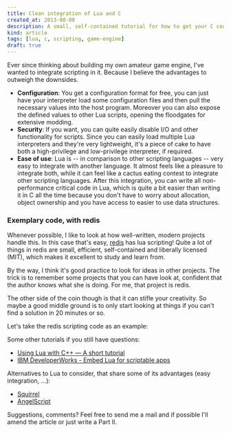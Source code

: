 ```yaml
---
title: Clean integration of Lua and C
created_at: 2013-08-08
description: A small, self-contained tutorial for how to get your C code to talk to Lua and vice versa
kind: article
tags: [lua, c, scripting, game-engine]
draft: true
---
```


Ever since thinking about building my own amateur game engine, I've wanted to integrate
scripting in it. Because I believe the advantages to outweigh the downsides.

<!-- more -->

- **Configuration**: You get a configuration format for free, you can just have your interpreter load some configuration files and then pull the necessary values
into the host program. Moreover you can also expose the defined values to other Lua scripts, opening the floodgates for extensive modding.
- **Security**: If you want, you can quite easily disable I/O and other functionality for scripts. Since you can easily load multiple Lua interpreters and they're very lightweight, it's a piece of cake to have both a high-privilege and low-privilege interpreter, if required.
- **Ease of use**: Lua is -- in comparison to other scripting languages -- very easy to integrate with another language. It almost feels like a pleasure to integrate both, while it can feel like a cactus eating contest to integrate other scripting languages. After this integration, you can write all non-performance critical code in Lua, which is quite a bit easier than writing it in C all the time because you don't have to worry about allocation, object ownership and you have access to easier to use data structures.

### Exemplary code, with redis

Whenever possible, I like to look at how well-written, modern projects handle this. In this case that's easy, [redis](http://redis.io/) has lua scripting! Quite a lot of things in redis are small, efficient, self-contained and liberally licensed (MIT), which makes it excellent to study and learn from.

By the way, I think it's good practice to look for ideas in other projects. The trick is to remember some projects that you can have look at, confident that the author knows what she is doing. For me, that project is redis.

The other side of the coin though is that it can stifle your creativity. So maybe a good middle ground is to only start looking at things if you can't find a solution in 20 minutes or so.

Let's take the redis scripting code as an example:

Some other tutorials if you still have questions:

- [Using Lua with C++ — A short tutorial](http://csl.sublevel3.org/lua/)
- [IBM DeveloperWorks - Embed Lua for scriptable apps](http://www.ibm.com/developerworks/library/l-embed-lua/)

Alternatives to Lua to consider, that share some of its advantages (easy integration, ...):

- [Squirrel](http://www.squirrel-lang.org/)
- [AngelScript](http://www.angelcode.com/angelscript/)

Suggestions, comments? Feel free to send me a mail and if possible I'll amend the article or just write a Part II.

<!--
    TODO: sandboxing, luaL_openlibs(L) opens all libraries, even IO, shouldn't do that
    TODO: more sandboxing, separating interpreteters, one for GUI, one for AI, ...
-->